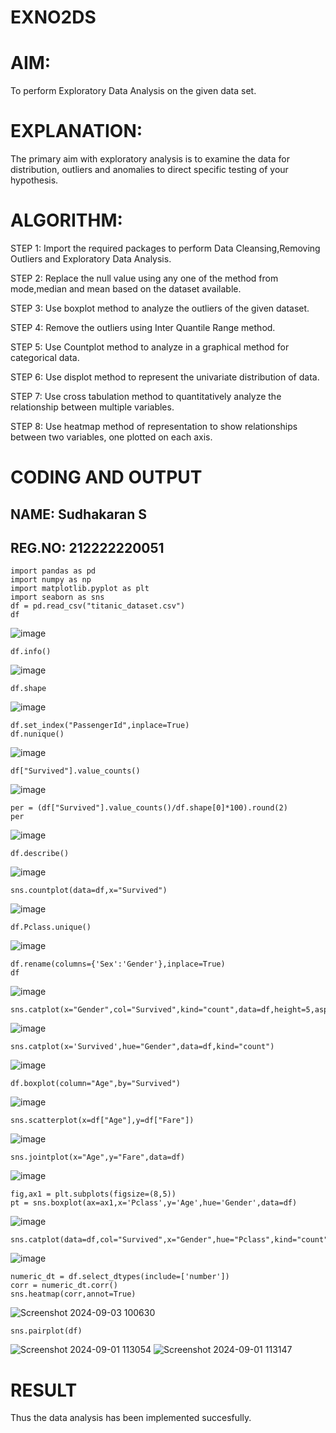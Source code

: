 # EXNO2DS
# AIM:
To perform Exploratory Data Analysis on the given data set.
      
# EXPLANATION:
The primary aim with exploratory analysis is to examine the data for distribution, outliers and anomalies to direct specific testing of your hypothesis.
  
# ALGORITHM:
STEP 1: Import the required packages to perform Data Cleansing,Removing Outliers and Exploratory Data Analysis.

STEP 2: Replace the null value using any one of the method from mode,median and mean based on the dataset available.

STEP 3: Use boxplot method to analyze the outliers of the given dataset.

STEP 4: Remove the outliers using Inter Quantile Range method.

STEP 5: Use Countplot method to analyze in a graphical method for categorical data.

STEP 6: Use displot method to represent the univariate distribution of data.

STEP 7: Use cross tabulation method to quantitatively analyze the relationship between multiple variables.

STEP 8: Use heatmap method of representation to show relationships between two variables, one plotted on each axis.

# CODING AND OUTPUT


## NAME: Sudhakaran S
## REG.NO: 212222220051

```
import pandas as pd
import numpy as np
import matplotlib.pyplot as plt
import seaborn as sns
df = pd.read_csv("titanic_dataset.csv")
df
```
![image](https://github.com/user-attachments/assets/3c66ec6d-134a-4e0d-a94b-eb9dea4f43b2)
```
df.info()
```
![image](https://github.com/user-attachments/assets/fb4cf6f4-c35a-4b62-b2c1-9104f4202c05)
```
df.shape
```
![image](https://github.com/user-attachments/assets/9a9e5874-ad91-414b-881e-b8d07f139590)
```
df.set_index("PassengerId",inplace=True)
df.nunique()
```
![image](https://github.com/user-attachments/assets/1bb2d857-04ae-4eb8-a0f1-8ed24716d040)

```
df["Survived"].value_counts()
```
![image](https://github.com/user-attachments/assets/e2543846-bd5a-40b5-b784-ad5689f40296)
```
per = (df["Survived"].value_counts()/df.shape[0]*100).round(2)
per
```
![image](https://github.com/user-attachments/assets/85a175e1-d224-4255-913b-5911f12c0568)
```
df.describe()
```
![image](https://github.com/user-attachments/assets/e2293b35-61d9-416f-9ced-96e5bfadbfe5)
```
sns.countplot(data=df,x="Survived")
```
![image](https://github.com/user-attachments/assets/6bbdf269-7ce1-4fdf-a904-00dc5b4c43a8)
```
df.Pclass.unique()
```
![image](https://github.com/user-attachments/assets/644f2a7a-d19c-4642-a34b-cd038203b1ef)
```
df.rename(columns={'Sex':'Gender'},inplace=True)
df
```
![image](https://github.com/user-attachments/assets/fdf41756-2cc6-48cf-a58d-afc519068b07)
```
sns.catplot(x="Gender",col="Survived",kind="count",data=df,height=5,aspect=.7)
```
![image](https://github.com/user-attachments/assets/d393e3c2-0c25-4e39-a5a2-578da857059f)
```
sns.catplot(x='Survived',hue="Gender",data=df,kind="count")
```
![image](https://github.com/user-attachments/assets/c4efbc88-19f2-44e8-8e11-d6f44c42d67c)
```
df.boxplot(column="Age",by="Survived")
```
![image](https://github.com/user-attachments/assets/9049e7e7-0fe3-4bc7-927d-321dfb43a683)
```
sns.scatterplot(x=df["Age"],y=df["Fare"])
```
![image](https://github.com/user-attachments/assets/583e8977-68e4-496f-9baa-edc3cc0eff55)
```
sns.jointplot(x="Age",y="Fare",data=df)
```
![image](https://github.com/user-attachments/assets/a6b61a4c-a5f9-4bdb-92ec-b72efc07fb2e)
```
fig,ax1 = plt.subplots(figsize=(8,5))
pt = sns.boxplot(ax=ax1,x='Pclass',y='Age',hue='Gender',data=df)
```
![image](https://github.com/user-attachments/assets/82814afe-4561-4839-8398-f6d8f7e88271)
```
sns.catplot(data=df,col="Survived",x="Gender",hue="Pclass",kind="count")
```
![image](https://github.com/user-attachments/assets/2a77e6cd-cf3e-4db2-bf6e-a3fc6c30e44a)
```
numeric_dt = df.select_dtypes(include=['number'])
corr = numeric_dt.corr()
sns.heatmap(corr,annot=True)
```
![Screenshot 2024-09-03 100630](https://github.com/user-attachments/assets/902bcf8f-2a1b-4b8d-b6ad-42ce366b454a)

```
sns.pairplot(df)
```
![Screenshot 2024-09-01 113054](https://github.com/user-attachments/assets/e2cc50ce-51fe-447d-82cf-30043bbb9fd5)
![Screenshot 2024-09-01 113147](https://github.com/user-attachments/assets/c0770c1a-2d92-481e-b5d3-7b5dd3204115)

# RESULT
Thus the data analysis has been implemented succesfully.
